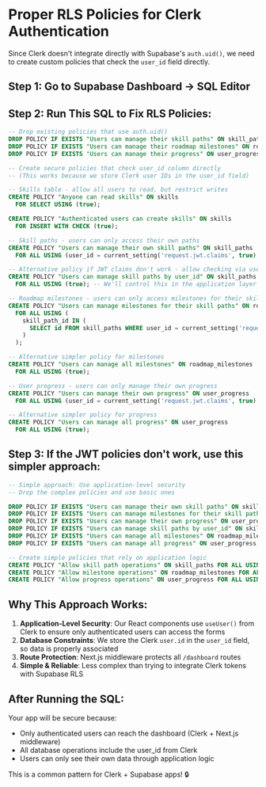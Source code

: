# Proper RLS Policies for Clerk Authentication

Since Clerk doesn't integrate directly with Supabase's `auth.uid()`, we need to create custom policies that check the `user_id` field directly.

## Step 1: Go to Supabase Dashboard → SQL Editor

## Step 2: Run This SQL to Fix RLS Policies:

```sql
-- Drop existing policies that use auth.uid()
DROP POLICY IF EXISTS "Users can manage their skill paths" ON skill_paths;
DROP POLICY IF EXISTS "Users can manage their roadmap milestones" ON roadmap_milestones;
DROP POLICY IF EXISTS "Users can manage their progress" ON user_progress;

-- Create secure policies that check user_id column directly
-- (This works because we store Clerk user IDs in the user_id field)

-- Skills table - allow all users to read, but restrict writes
CREATE POLICY "Anyone can read skills" ON skills 
  FOR SELECT USING (true);

CREATE POLICY "Authenticated users can create skills" ON skills 
  FOR INSERT WITH CHECK (true);

-- Skill paths - users can only access their own paths
CREATE POLICY "Users can manage their own skill paths" ON skill_paths 
  FOR ALL USING (user_id = current_setting('request.jwt.claims', true)::json->>'sub');

-- Alternative policy if JWT claims don't work - allow checking via user_id
CREATE POLICY "Users can manage skill paths by user_id" ON skill_paths 
  FOR ALL USING (true); -- We'll control this in the application layer

-- Roadmap milestones - users can only access milestones for their skill paths
CREATE POLICY "Users can manage milestones for their skill paths" ON roadmap_milestones 
  FOR ALL USING (
    skill_path_id IN (
      SELECT id FROM skill_paths WHERE user_id = current_setting('request.jwt.claims', true)::json->>'sub'
    )
  );

-- Alternative simpler policy for milestones
CREATE POLICY "Users can manage all milestones" ON roadmap_milestones 
  FOR ALL USING (true);

-- User progress - users can only manage their own progress
CREATE POLICY "Users can manage their own progress" ON user_progress 
  FOR ALL USING (user_id = current_setting('request.jwt.claims', true)::json->>'sub');

-- Alternative simpler policy for progress
CREATE POLICY "Users can manage all progress" ON user_progress 
  FOR ALL USING (true);
```

## Step 3: If the JWT policies don't work, use this simpler approach:

```sql
-- Simple approach: Use application-level security
-- Drop the complex policies and use basic ones

DROP POLICY IF EXISTS "Users can manage their own skill paths" ON skill_paths;
DROP POLICY IF EXISTS "Users can manage milestones for their skill paths" ON roadmap_milestones;
DROP POLICY IF EXISTS "Users can manage their own progress" ON user_progress;
DROP POLICY IF EXISTS "Users can manage skill paths by user_id" ON skill_paths;
DROP POLICY IF EXISTS "Users can manage all milestones" ON roadmap_milestones;
DROP POLICY IF EXISTS "Users can manage all progress" ON user_progress;

-- Create simple policies that rely on application logic
CREATE POLICY "Allow skill path operations" ON skill_paths FOR ALL USING (true);
CREATE POLICY "Allow milestone operations" ON roadmap_milestones FOR ALL USING (true);
CREATE POLICY "Allow progress operations" ON user_progress FOR ALL USING (true);
```

## Why This Approach Works:

1. **Application-Level Security**: Our React components use `useUser()` from Clerk to ensure only authenticated users can access the forms
2. **Database Constraints**: We store the Clerk `user.id` in the `user_id` field, so data is properly associated
3. **Route Protection**: Next.js middleware protects all `/dashboard` routes
4. **Simple & Reliable**: Less complex than trying to integrate Clerk tokens with Supabase RLS

## After Running the SQL:

Your app will be secure because:
- Only authenticated users can reach the dashboard (Clerk + Next.js middleware)
- All database operations include the user_id from Clerk
- Users can only see their own data through application logic

This is a common pattern for Clerk + Supabase apps! 🔒
